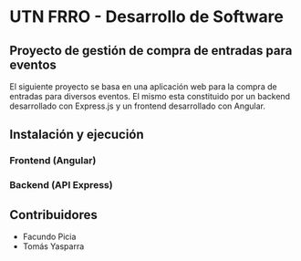 # UTN FRRO - Desarrollo de Software
## Proyecto de gestión de compra de entradas para eventos

El siguiente proyecto se basa en una aplicación web para la compra de entradas para diversos eventos. El mismo esta constituido por un backend desarrollado con Express.js y un frontend desarrollado con Angular.

## Instalación y ejecución
### Frontend (Angular)

### Backend (API Express)

## Contribuidores
- Facundo Picia
- Tomás Yasparra
